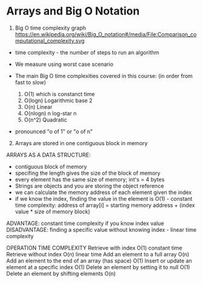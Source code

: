 # Arrays and Big O Notation
1. Big O time complexity graph
https://en.wikipedia.org/wiki/Big_O_notation#/media/File:Comparison_computational_complexity.svg

* time complexity - the number of steps to run an algorithm

* We measure using worst case scenario

* The main Big O time complexities covered in this course: (in order from fast to slow)
	1.  O(1) which is constanct time
	2. O(logn) Logarithmic base 2
	3. O(n) Linear
	4. O(nlogn) n log-star n
	5. O(n^2) Quadratic


* pronounced "o of 1" or "o of n"

2. Arrays are stored in one contiguous block in memory

ARRAYS AS A DATA STRUCTURE:
* contiguous block of memory
* specifing the length gives the size of the block of memory
* every element has the same size of memory; int's = 4 bytes
* Strings are objects and you are storing the object reference
* we can calculate the memory address of each element given the index
* if we know the index, finding the value in the element is O(1) - constant time complexity:
	address of array[i] = starting memory address + (index value * size of memory block)

ADVANTAGE: constant time complexity if you know index value
DISADVANTAGE: finding a specific value without knowing index - linear time complexity

OPERATION						TIME COMPLEXITY
Retrieve with index					O(1) constant time
Retrieve without index					O(n) linear time
Add an element to a full array				O(n)
Add an element to the end of an array (has space) 	O(1)
Insert or update an element at a specific index		O(1)
Delete an element by setting it to null			O(1)
Delete an element by shifting elements			O(n)